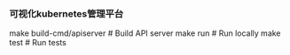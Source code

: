 ### 可视化kubernetes管理平台

make build-cmd/apiserver  # Build API server
make run                  # Run locally
make test                 # Run tests
